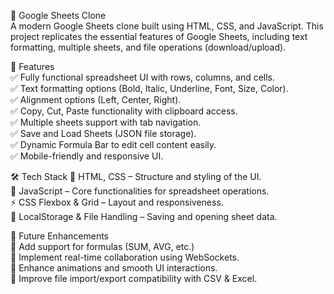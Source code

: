 🎵 Google Sheets Clone<br/>
A modern Google Sheets clone built using HTML, CSS, and JavaScript. This project replicates the essential features of Google Sheets, 
including text formatting, multiple sheets, and file operations (download/upload).<br/>

🚀 Features <br/>
✅ Fully functional spreadsheet UI with rows, columns, and cells.<br/>
✅ Text formatting options (Bold, Italic, Underline, Font, Size, Color). <br/>
✅ Alignment options (Left, Center, Right). <br/>
✅ Copy, Cut, Paste functionality with clipboard access.<br/> 
✅ Multiple sheets support with tab navigation. <br/>
✅ Save and Load Sheets (JSON file storage).<br/>
✅ Dynamic Formula Bar to edit cell content easily.<br/>
✅ Mobile-friendly and responsive UI.<br/>

🛠 Tech Stack 🎨 HTML, CSS – Structure and styling of the UI. <br/>
🎵 JavaScript – Core functionalities for spreadsheet operations. <br/>
⚡ CSS Flexbox & Grid – Layout and responsiveness. <br/>
📌 LocalStorage & File Handling – Saving and opening sheet data.<br/>

📌 Future Enhancements <br/>
🔹 Add support for formulas (SUM, AVG, etc.) <br/>
🔹 Implement real-time collaboration using WebSockets. <br/>
🔹 Enhance animations and smooth UI interactions. <br/>
🔹 Improve file import/export compatibility with CSV & Excel.<br/>
